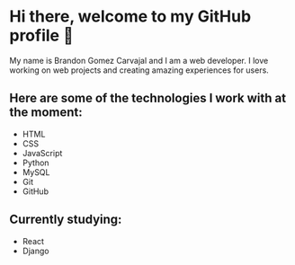 # Hi there, welcome to my GitHub profile 👋 

My name is Brandon Gomez Carvajal and I am a web developer. I love working on web projects and creating amazing experiences for users.

## Here are some of the technologies I work with at the moment:

- HTML
- CSS
- JavaScript
- Python
- MySQL
- Git
- GitHub

## Currently studying:
- React
- Django
